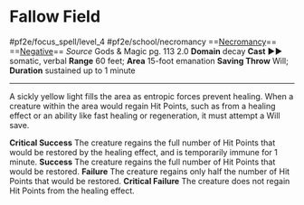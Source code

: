 # Fallow Field
#pf2e/focus_spell/level_4 #pf2e/school/necromancy 
==[Necromancy](Necromancy.md)== ==[Negative](Negative.md)==
*Source* Gods & Magic pg. 113 2.0
**Domain** decay
**Cast** ►► somatic, verbal
**Range** 60 feet; **Area** 15-foot emanation
**Saving Throw** Will; **Duration** sustained up to 1 minute

---
A sickly yellow light fills the area as entropic forces prevent healing. When a creature within the area would regain Hit Points, such as from a healing effect or an ability like fast healing or regeneration, it must attempt a Will save.

**Critical Success** The creature regains the full number of Hit Points that would be restored by the healing effect, and is temporarily immune for 1 minute.
**Success** The creature regains the full number of Hit Points that would be restored.
**Failure** The creature regains only half the number of Hit Points that would be restored.
**Critical Failure** The creature does not regain Hit Points from the healing effect.